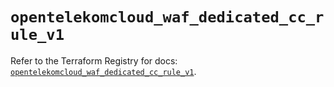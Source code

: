 # `opentelekomcloud_waf_dedicated_cc_rule_v1`

Refer to the Terraform Registry for docs: [`opentelekomcloud_waf_dedicated_cc_rule_v1`](https://registry.terraform.io/providers/opentelekomcloud/opentelekomcloud/1.36.51/docs/resources/waf_dedicated_cc_rule_v1).
